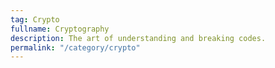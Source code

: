 ```yaml
---
tag: Crypto
fullname: Cryptography
description: The art of understanding and breaking codes.
permalink: "/category/crypto"
---
```


